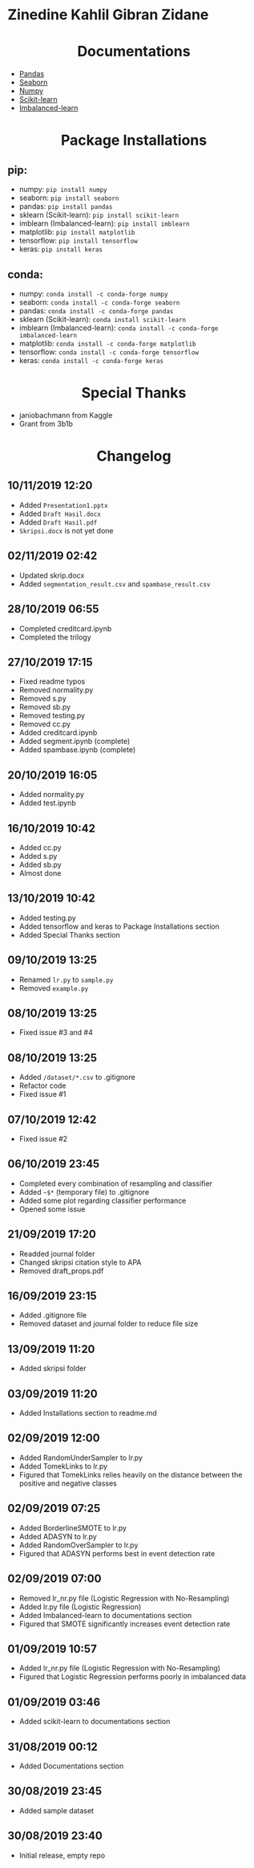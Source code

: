 # Zinedine Kahlil Gibran Zidane

<h1 align="center">
    Documentations
</h1>

- [Pandas](https://pandas.pydata.org/pandas-docs/stable/)
- [Seaborn](https://seaborn.pydata.org/api.html)
- [Numpy](https://docs.scipy.org/doc/numpy/user/index.html)
- [Scikit-learn](https://scikit-learn.org/stable/index.html)
- [Imbalanced-learn](https://imbalanced-learn.readthedocs.io/en/stable/index.html)

<h1 align="center">
    Package Installations
</h1>

## pip:
- numpy: `pip install numpy`
- seaborn: `pip install seaborn`
- pandas: `pip install pandas`
- sklearn (Scikit-learn): `pip install scikit-learn`
- imblearn (Imbalanced-learn): `pip install imblearn`
- matplotlib: `pip install matplotlib`
- tensorflow: `pip install tensorflow`
- keras: `pip install keras`

## conda:
- numpy: `conda install -c conda-forge numpy`
- seaborn: `conda install -c conda-forge seaborn`
- pandas: `conda install -c conda-forge pandas`
- sklearn (Scikit-learn): `conda install scikit-learn`
- imblearn (Imbalanced-learn): `conda install -c conda-forge imbalanced-learn`
- matplotlib: `conda install -c conda-forge matplotlib`
- tensorflow: `conda install -c conda-forge tensorflow`
- keras: `conda install -c conda-forge keras`

<h1 align="center">
    Special Thanks
</h1>

- janiobachmann from Kaggle
- Grant from 3b1b

<h1 align="center">
    Changelog
</h1>

## 10/11/2019 12:20
- Added `Presentation1.pptx`
- Added `Draft Hasil.docx`
- Added `Draft Hasil.pdf`
- `Skripsi.docx` is not yet done

## 02/11/2019 02:42
- Updated skrip.docx
- Added `segmentation_result.csv` and `spambase_result.csv`

## 28/10/2019 06:55
- Completed creditcard.ipynb 
- Completed the trilogy

## 27/10/2019 17:15
- Fixed readme typos
- Removed normality.py
- Removed s.py
- Removed sb.py
- Removed testing.py
- Removed cc.py
- Added creditcard.ipynb 
- Added segment.ipynb (complete)
- Added spambase.ipynb (complete)

## 20/10/2019 16:05
- Added normality.py
- Added test.ipynb

## 16/10/2019 10:42
- Added cc.py
- Added s.py
- Added sb.py
- Almost done

## 13/10/2019 10:42
- Added testing.py
- Added tensorflow and keras to Package Installations section
- Added Special Thanks section

## 09/10/2019 13:25
- Renamed `lr.py` to `sample.py`
- Removed `example.py`

## 08/10/2019 13:25
- Fixed issue #3 and #4

## 08/10/2019 13:25
- Added `/dataset/*.csv` to .gitignore
- Refactor code
- Fixed issue #1

## 07/10/2019 12:42
- Fixed issue #2

## 06/10/2019 23:45
- Completed every combination of resampling and classifier
- Added `~$*` (temporary file) to .gitignore
- Added some plot regarding classifier performance
- Opened some issue

## 21/09/2019 17:20
- Readded journal folder
- Changed skripsi citation style to APA
- Removed draft_props.pdf

## 16/09/2019 23:15
- Added .gitignore file
- Removed dataset and journal folder to reduce file size

## 13/09/2019 11:20
- Added skripsi folder

## 03/09/2019 11:20
- Added Installations section to readme.md

## 02/09/2019 12:00
- Added RandomUnderSampler to lr.py
- Added TomekLinks to lr.py
- Figured that TomekLinks relies heavily on the distance between the positive and negative classes

## 02/09/2019 07:25
- Added BorderlineSMOTE to lr.py
- Added ADASYN to lr.py
- Added RandomOverSampler to lr.py
- Figured that ADASYN performs best in event detection rate

## 02/09/2019 07:00
- Removed lr_nr.py file (Logistic Regression with No-Resampling)
- Added lr.py file (Logistic Regression)
- Added Imbalanced-learn to documentations section
- Figured that SMOTE significantly increases event detection rate

## 01/09/2019 10:57
- Added lr_nr.py file (Logistic Regression with No-Resampling)
- Figured that Logistic Regression performs poorly in imbalanced data

## 01/09/2019 03:46
- Added scikit-learn to documentations section

## 31/08/2019 00:12
- Added Documentations section

## 30/08/2019 23:45
- Added sample dataset

## 30/08/2019 23:40
- Initial release, empty repo
